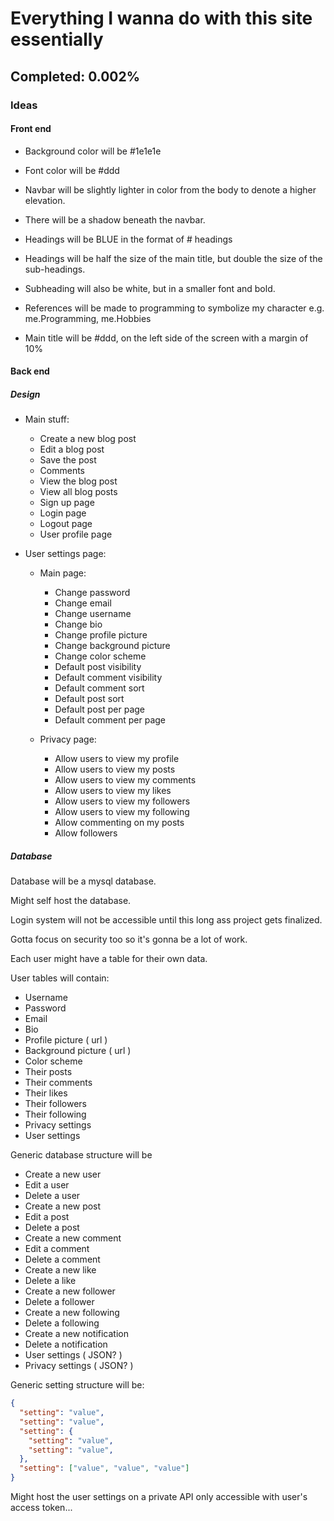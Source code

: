 # Everything I wanna do with this site essentially

## Completed: 0.002%

### Ideas

#### Front end

- Background color will be #1e1e1e

- Font color will be #ddd

- Navbar will be slightly lighter in color from the body to denote a higher elevation.

- There will be a shadow beneath the navbar.

- Headings will be BLUE in the format of # headings

- Headings will be half the size of the main title, but double the size of the sub-headings.

- Subheading will also be white, but in a smaller font and bold.

- References will be made to programming to symbolize my character e.g. me.Programming, me.Hobbies

- Main title will be #ddd, on the left side of the screen with a margin of 10%

#### Back end

##### Design

- Main stuff:

  - Create a new blog post
  - Edit a blog post
  - Save the post
  - Comments
  - View the blog post
  - View all blog posts
  - Sign up page
  - Login page
  - Logout page
  - User profile page

- User settings page:

  - Main page:
    - Change password
    - Change email
    - Change username
    - Change bio
    - Change profile picture
    - Change background picture
    - Change color scheme
    - Default post visibility
    - Default comment visibility
    - Default comment sort
    - Default post sort
    - Default post per page
    - Default comment per page

  - Privacy page:
    - Allow users to view my profile
    - Allow users to view my posts
    - Allow users to view my comments
    - Allow users to view my likes
    - Allow users to view my followers
    - Allow users to view my following
    - Allow commenting on my posts
    - Allow followers

##### Database

Database will be a mysql database.

Might self host the database.

Login system will not be accessible until this long ass project gets finalized.

Gotta focus on security too so it's gonna be a lot of work.

Each user might have a table for their own data.

User tables will contain:

- Username
- Password
- Email
- Bio
- Profile picture ( url )
- Background picture ( url )
- Color scheme
- Their posts
- Their comments
- Their likes
- Their followers
- Their following
- Privacy settings
- User settings

Generic database structure will be

- Create a new user
- Edit a user
- Delete a user
- Create a new post
- Edit a post
- Delete a post
- Create a new comment
- Edit a comment
- Delete a comment
- Create a new like
- Delete a like
- Create a new follower
- Delete a follower
- Create a new following
- Delete a following
- Create a new notification
- Delete a notification
- User settings ( JSON? )
- Privacy settings ( JSON? )

Generic setting structure will be:

```JSON
{
  "setting": "value",
  "setting": "value",
  "setting": {
    "setting": "value",
    "setting": "value",
  },
  "setting": ["value", "value", "value"]
}
```

Might host the user settings on a private API only accessible with user's access token...
